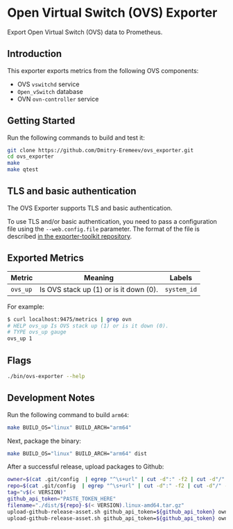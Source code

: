 # Open Virtual Switch (OVS) Exporter

Export Open Virtual Switch (OVS) data to Prometheus.

## Introduction

This exporter exports metrics from the following OVS components:
* OVS `vswitchd` service
* `Open_vSwitch` database
* OVN `ovn-controller` service

## Getting Started

Run the following commands to build and test it:

```bash
git clone https://github.com/Dmitry-Eremeev/ovs_exporter.git
cd ovs_exporter
make
make qtest
```

## TLS and basic authentication

The OVS Exporter supports TLS and basic authentication.

To use TLS and/or basic authentication, you need to pass a configuration file
using the `--web.config.file` parameter. The format of the file is described
[in the exporter-toolkit repository](https://github.com/prometheus/exporter-toolkit/blob/master/docs/web-configuration.md).

## Exported Metrics

| Metric | Meaning | Labels |
| ------ | ------- | ------ |
| `ovs_up` |  Is OVS stack up (1) or is it down (0). | `system_id` |

For example:

```bash
$ curl localhost:9475/metrics | grep ovn
# HELP ovs_up Is OVS stack up (1) or is it down (0).
# TYPE ovs_up gauge
ovs_up 1
```

## Flags

```bash
./bin/ovs-exporter --help
```

## Development Notes

Run the following command to build `arm64`:

```bash
make BUILD_OS="linux" BUILD_ARCH="arm64"
```

Next, package the binary:

```bash
make BUILD_OS="linux" BUILD_ARCH="arm64" dist
```

After a successful release, upload packages to Github:

```bash
owner=$(cat .git/config  | egrep "^\s+url" | cut -d":" -f2 | cut -d"/" -f1)
repo=$(cat .git/config  | egrep "^\s+url" | cut -d":" -f2 | cut -d"/" -f2 | sed 's/.git$//')
tag="v$(< VERSION)"
github_api_token="PASTE_TOKEN_HERE"
filename="./dist/${repo}-$(< VERSION).linux-amd64.tar.gz"
upload-github-release-asset.sh github_api_token=${github_api_token} owner=${owner} repo=${repo} tag=${tag} filename=dist/ovs-exporter-$(< VERSION).linux-amd64.tar.gz
upload-github-release-asset.sh github_api_token=${github_api_token} owner=${owner} repo=${repo} tag=${tag} filename=dist/ovs-exporter-$(< VERSION).linux-arm64.tar.gz
```
